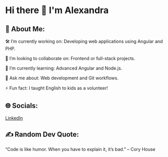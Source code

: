 # Hi there 👋 I'm Alexandra

## 💫 About Me:
 
🛠 I’m currently working on: Developing web applications using Angular and PHP.

🤝 I’m looking to collaborate on: Frontend or full-stack projects.

🌱 I’m currently learning: Advanced Angular and Node.js.

💬 Ask me about: Web development and Git workflows.

⚡ Fun fact: I taught English to kids as a volunteer!


## 🌐 Socials:
[LinkedIn](https://www.linkedin.com/in/tirla-alexandra/)

## ✍️ Random Dev Quote:
“Code is like humor. When you have to explain it, it’s bad.” – Cory House
